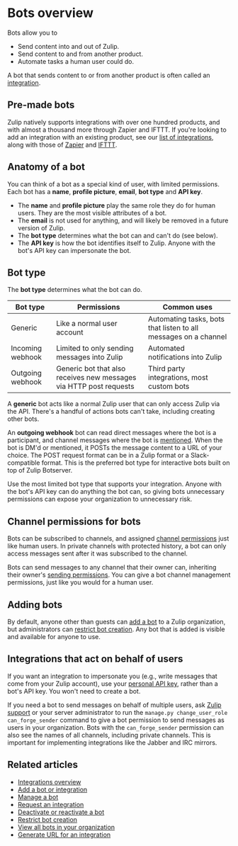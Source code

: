 # Bots overview

Bots allow you to

* Send content into and out of Zulip.
* Send content to and from another product.
* Automate tasks a human user could do.

A bot that sends content to or from another product is often called an
[integration](/help/integrations-overview).

## Pre-made bots

Zulip natively supports integrations with over one hundred products, and with
almost a thousand more through Zapier and IFTTT. If you're looking to add an
integration with an existing product, see our
[list of integrations](/integrations/), along with those of
[Zapier](https://zapier.com/apps) and [IFTTT](https://ifttt.com/search).

## Anatomy of a bot

You can think of a bot as a special kind of user, with limited permissions.
Each bot has a **name**, **profile picture**, **email**, **bot type** and **API key**.

* The **name** and **profile picture** play the same role they do for human users. They
are the most visible attributes of a bot.
* The **email** is not used for anything, and will likely be removed in a
future version of Zulip.
* The **bot type** determines what the bot can and can't do (see below).
* The **API key** is how the bot identifies itself to Zulip. Anyone with the
  bot's API key can impersonate the bot.

## Bot type

The **bot type** determines what the bot can do.

Bot type | Permissions | Common uses
---|---|---
Generic | Like a normal user account | Automating tasks, bots that listen to all messages on a channel
Incoming webhook | Limited to only sending messages into Zulip | Automated notifications into Zulip
Outgoing webhook | Generic bot that also receives new messages via HTTP post requests | Third party integrations, most custom bots

A **generic** bot acts like a normal Zulip user that can only access Zulip via
the API. There's a handful of actions bots can't take, including creating other
bots.

An **outgoing webhook** bot can read direct messages where the bot
is a participant, and channel messages where the bot is
[mentioned](/help/mention-a-user-or-group). When the bot is DM'd or
mentioned, it POSTs the message content to a URL of your choice. The
POST request format can be in a Zulip format or a Slack-compatible
format. This is the preferred bot type for interactive bots built on
top of Zulip Botserver.

Use the most limited bot type that supports your integration. Anyone with the
bot's API key can do anything the bot can, so giving bots unnecessary
permissions can expose your organization to unnecessary risk.

## Channel permissions for bots

Bots can be subscribed to channels, and assigned [channel
permissions](/help/channel-permissions) just like human users. In private
channels with protected history, a bot can only access messages sent after it
was subscribed to the channel.

Bots can send messages to any channel that their owner can, inheriting their
owner's [sending permissions](/help/channel-posting-policy). You can give a bot
channel management permissions, just like you would for a human user.

## Adding bots

By default, anyone other than guests can [add a bot](/help/add-a-bot-or-integration) to a
Zulip organization, but administrators can
[restrict bot creation](/help/restrict-bot-creation). Any bot that is added
is visible and available for anyone to use.

## Integrations that act on behalf of users

If you want an integration to impersonate you (e.g., write messages that come
from your Zulip account), use your [personal API key](/api/api-keys), rather
than a bot's API key. You won't need to create a bot.

If you need a bot to send messages on behalf of multiple users, ask [Zulip
support](mailto:support@zulip.com) or your server administrator to run the
`manage.py change_user_role can_forge_sender` command to give a bot
permission to send messages as users in your organization. Bots with the
`can_forge_sender` permission can also see the names of all channels,
including private channels. This is important for implementing integrations
like the Jabber and IRC mirrors.

## Related articles

* [Integrations overview](/help/integrations-overview)
* [Add a bot or integration](/help/add-a-bot-or-integration)
* [Manage a bot](/help/manage-a-bot)
* [Request an integration](/help/request-an-integration)
* [Deactivate or reactivate a bot](/help/deactivate-or-reactivate-a-bot)
* [Restrict bot creation](/help/restrict-bot-creation)
* [View all bots in your organization](/help/view-all-bots-in-your-organization)
* [Generate URL for an integration](/help/generate-integration-url)
